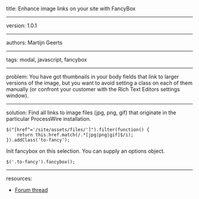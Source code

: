title: Enhance image links on your site with FancyBox

----

version: 1.0.1

----

authors: Martijn Geerts

----

tags: modal, javascript, fancybox

----

problem:
You have got thumbnails in your body fields that link to larger versions of the image, but you want to avoid setting a class on each of them manually (or confront your customer with the Rich Text Editors settings window).

----

solution:
Find all links to image files (jpg, png, gif) that originate in the particular ProcessWire installation.
```JS
$("[href^='/site/assets/files/']").filter(function() {
    return this.href.match(/.*[jpg|png|gif]$/i);
}).addClass('to-fancy');
```

Init fancybox on this selection. You can supply an options object.
```JS
$('.to-fancy').fancybox();
```

----

resources:
* [Forum thread](https://processwire.com/talk/topic/5578-how-to-use-fancybox/?p=73141)
